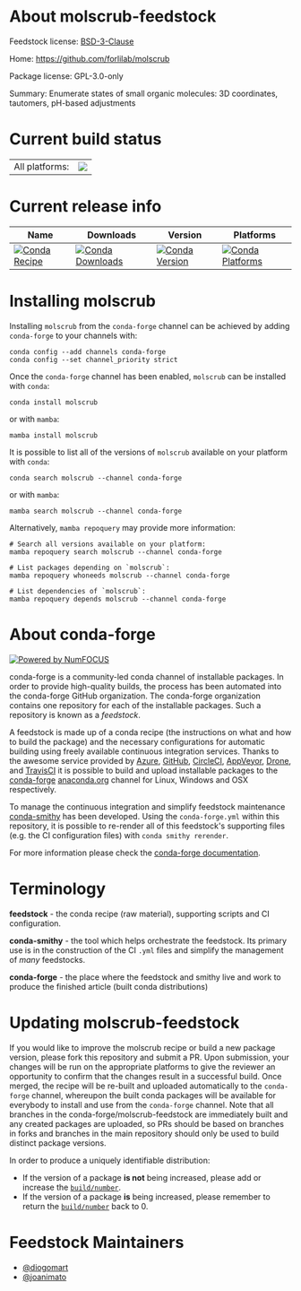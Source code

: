 About molscrub-feedstock
========================

Feedstock license: [BSD-3-Clause](https://github.com/conda-forge/molscrub-feedstock/blob/main/LICENSE.txt)

Home: https://github.com/forlilab/molscrub

Package license: GPL-3.0-only

Summary: Enumerate states of small organic molecules: 3D coordinates, tautomers, pH-based adjustments

Current build status
====================


<table><tr><td>All platforms:</td>
    <td>
      <a href="https://dev.azure.com/conda-forge/feedstock-builds/_build/latest?definitionId=24748&branchName=main">
        <img src="https://dev.azure.com/conda-forge/feedstock-builds/_apis/build/status/molscrub-feedstock?branchName=main">
      </a>
    </td>
  </tr>
</table>

Current release info
====================

| Name | Downloads | Version | Platforms |
| --- | --- | --- | --- |
| [![Conda Recipe](https://img.shields.io/badge/recipe-molscrub-green.svg)](https://anaconda.org/conda-forge/molscrub) | [![Conda Downloads](https://img.shields.io/conda/dn/conda-forge/molscrub.svg)](https://anaconda.org/conda-forge/molscrub) | [![Conda Version](https://img.shields.io/conda/vn/conda-forge/molscrub.svg)](https://anaconda.org/conda-forge/molscrub) | [![Conda Platforms](https://img.shields.io/conda/pn/conda-forge/molscrub.svg)](https://anaconda.org/conda-forge/molscrub) |

Installing molscrub
===================

Installing `molscrub` from the `conda-forge` channel can be achieved by adding `conda-forge` to your channels with:

```
conda config --add channels conda-forge
conda config --set channel_priority strict
```

Once the `conda-forge` channel has been enabled, `molscrub` can be installed with `conda`:

```
conda install molscrub
```

or with `mamba`:

```
mamba install molscrub
```

It is possible to list all of the versions of `molscrub` available on your platform with `conda`:

```
conda search molscrub --channel conda-forge
```

or with `mamba`:

```
mamba search molscrub --channel conda-forge
```

Alternatively, `mamba repoquery` may provide more information:

```
# Search all versions available on your platform:
mamba repoquery search molscrub --channel conda-forge

# List packages depending on `molscrub`:
mamba repoquery whoneeds molscrub --channel conda-forge

# List dependencies of `molscrub`:
mamba repoquery depends molscrub --channel conda-forge
```


About conda-forge
=================

[![Powered by
NumFOCUS](https://img.shields.io/badge/powered%20by-NumFOCUS-orange.svg?style=flat&colorA=E1523D&colorB=007D8A)](https://numfocus.org)

conda-forge is a community-led conda channel of installable packages.
In order to provide high-quality builds, the process has been automated into the
conda-forge GitHub organization. The conda-forge organization contains one repository
for each of the installable packages. Such a repository is known as a *feedstock*.

A feedstock is made up of a conda recipe (the instructions on what and how to build
the package) and the necessary configurations for automatic building using freely
available continuous integration services. Thanks to the awesome service provided by
[Azure](https://azure.microsoft.com/en-us/services/devops/), [GitHub](https://github.com/),
[CircleCI](https://circleci.com/), [AppVeyor](https://www.appveyor.com/),
[Drone](https://cloud.drone.io/welcome), and [TravisCI](https://travis-ci.com/)
it is possible to build and upload installable packages to the
[conda-forge](https://anaconda.org/conda-forge) [anaconda.org](https://anaconda.org/)
channel for Linux, Windows and OSX respectively.

To manage the continuous integration and simplify feedstock maintenance
[conda-smithy](https://github.com/conda-forge/conda-smithy) has been developed.
Using the ``conda-forge.yml`` within this repository, it is possible to re-render all of
this feedstock's supporting files (e.g. the CI configuration files) with ``conda smithy rerender``.

For more information please check the [conda-forge documentation](https://conda-forge.org/docs/).

Terminology
===========

**feedstock** - the conda recipe (raw material), supporting scripts and CI configuration.

**conda-smithy** - the tool which helps orchestrate the feedstock.
                   Its primary use is in the construction of the CI ``.yml`` files
                   and simplify the management of *many* feedstocks.

**conda-forge** - the place where the feedstock and smithy live and work to
                  produce the finished article (built conda distributions)


Updating molscrub-feedstock
===========================

If you would like to improve the molscrub recipe or build a new
package version, please fork this repository and submit a PR. Upon submission,
your changes will be run on the appropriate platforms to give the reviewer an
opportunity to confirm that the changes result in a successful build. Once
merged, the recipe will be re-built and uploaded automatically to the
`conda-forge` channel, whereupon the built conda packages will be available for
everybody to install and use from the `conda-forge` channel.
Note that all branches in the conda-forge/molscrub-feedstock are
immediately built and any created packages are uploaded, so PRs should be based
on branches in forks and branches in the main repository should only be used to
build distinct package versions.

In order to produce a uniquely identifiable distribution:
 * If the version of a package **is not** being increased, please add or increase
   the [``build/number``](https://docs.conda.io/projects/conda-build/en/latest/resources/define-metadata.html#build-number-and-string).
 * If the version of a package **is** being increased, please remember to return
   the [``build/number``](https://docs.conda.io/projects/conda-build/en/latest/resources/define-metadata.html#build-number-and-string)
   back to 0.

Feedstock Maintainers
=====================

* [@diogomart](https://github.com/diogomart/)
* [@joanimato](https://github.com/joanimato/)

